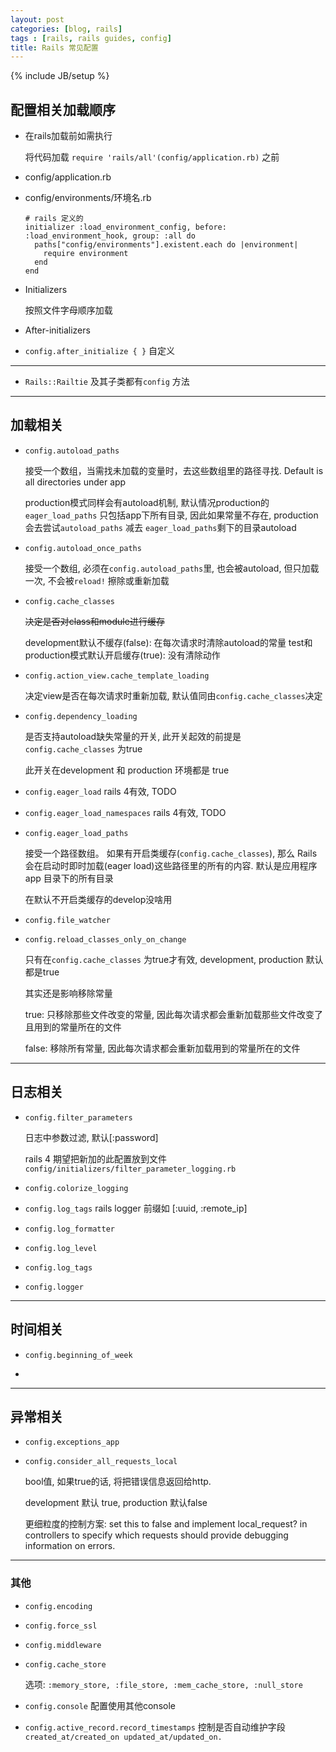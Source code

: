 ```yaml
---
layout: post
categories: [blog, rails]
tags : [rails, rails guides, config]
title: Rails 常见配置
---
```

{% include JB/setup %}


## 配置相关加载顺序

* 在rails加载前如需执行

  将代码加载 `require 'rails/all'(config/application.rb)` 之前

* config/application.rb

* config/environments/环境名.rb

      # rails 定义的
      initializer :load_environment_config, before: :load_environment_hook, group: :all do
        paths["config/environments"].existent.each do |environment|
          require environment
        end
      end

* Initializers

  按照文件字母顺序加载

* After-initializers

* `config.after_initialize { }` 自定义

---

* `Rails::Railtie` 及其子类都有`config` 方法

---

## 加载相关

* `config.autoload_paths`

  接受一个数组，当需找未加载的变量时，去这些数组里的路径寻找. Default is all directories under app

  production模式同样会有autoload机制, 默认情况production的`eager_load_paths` 只包括app下所有目录, 因此如果常量不存在, production会去尝试`autoload_paths` 减去 `eager_load_paths`剩下的目录autoload

* `config.autoload_once_paths`

  接受一个数组, 必须在`config.autoload_paths`里, 也会被autoload, 但只加载一次, 不会被`reload!` 擦除或重新加载


* `config.cache_classes`

  ~~决定是否对class和module进行缓存~~

  development默认不缓存(false): 在每次请求时清除autoload的常量
  test和production模式默认开启缓存(true): 没有清除动作

* `config.action_view.cache_template_loading`

  决定view是否在每次请求时重新加载, 默认值同由`config.cache_classes`决定

* `config.dependency_loading`

  是否支持autoload缺失常量的开关, 此开关起效的前提是`config.cache_classes` 为true

  此开关在development 和 production 环境都是 true

* `config.eager_load`  rails 4有效, TODO

* `config.eager_load_namespaces`  rails 4有效, TODO

* `config.eager_load_paths`

  接受一个路径数组。 如果有开启类缓存(`config.cache_classes`), 那么 Rails 会在启动时即时加载(eager load)这些路径里的所有的内容. 默认是应用程序 app 目录下的所有目录

  在默认不开启类缓存的develop没啥用

* `config.file_watcher`

* `config.reload_classes_only_on_change`

  只有在`config.cache_classes` 为true才有效, development, production 默认都是true

  其实还是影响移除常量

  true: 只移除那些文件改变的常量, 因此每次请求都会重新加载那些文件改变了且用到的常量所在的文件

  false: 移除所有常量, 因此每次请求都会重新加载用到的常量所在的文件

---

## 日志相关

* `config.filter_parameters`

  日志中参数过滤, 默认[:password]

  rails 4 期望把新加的此配置放到文件`config/initializers/filter_parameter_logging.rb`

* `config.colorize_logging`

* `config.log_tags`  rails logger 前缀如 [:uuid, :remote_ip]

* `config.log_formatter`

* `config.log_level`

* `config.log_tags`

* `config.logger`

---

## 时间相关

* `config.beginning_of_week`

*

---

## 异常相关

* `config.exceptions_app`

* `config.consider_all_requests_local`

  bool值, 如果true的话, 将把错误信息返回给http.

  development 默认 true, production 默认false

  更细粒度的控制方案: set this to false and implement local_request? in controllers to specify which requests should provide debugging information on errors.

---

### 其他

* `config.encoding`

* `config.force_ssl`

* `config.middleware`

* `config.cache_store`

  选项: `:memory_store, :file_store, :mem_cache_store, :null_store`

* `config.console` 配置使用其他console

* `config.active_record.record_timestamps` 控制是否自动维护字段` created_at/created_on updated_at/updated_on.`


